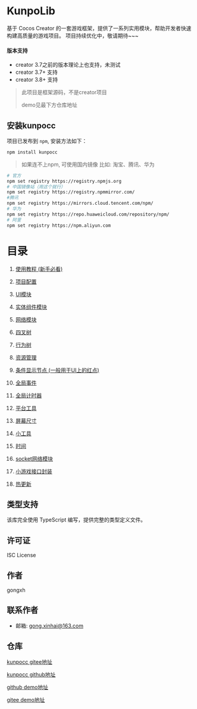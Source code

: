 # KunpoLib
基于 Cocos Creator 的一套游戏框架，提供了一系列实用模块，帮助开发者快速构建高质量的游戏项目。
项目持续优化中，敬请期待~~~


#### 版本支持
- creator 3.7之前的版本理论上也支持，未测试
- creator 3.7+ 支持
- creator 3.8+ 支持

>  此项目是框架源码，不是creator项目
>
> demo见最下方仓库地址

## 安装kunpocc

项目已发布到 `npm`, 安装方法如下：

```bash
npm install kunpocc
```

> 如果连不上npm, 可使用国内镜像 比如: 淘宝、腾讯、华为

```bash
# 官方
npm set registry https://registry.npmjs.org
# 中国镜像站（用这个就行）
npm set registry https://registry.npmmirror.com/
#腾讯
npm set registry https://mirrors.cloud.tencent.com/npm/
# 华为
npm set registry https://repo.huaweicloud.com/repository/npm/
# 阿里
npm set registry https://npm.aliyun.com
```

# 目录
1. [使用教程 (新手必看)](./docs/Noviciate.md)

2. [项目配置](./docs/Basic.md)
3. [UI模块](./docs/UI.md)
4. [实体组件模块](./docs/EC.md) 
5. [网络模块](./docs/HTTP.md)
6. [四叉树](./docs/QuadTree.md)
7. [行为树](./docs/BehaviorTree.md)
8. [资源管理](./docs/Asset.md)
9. [条件显示节点 (一般用于UI上的红点)](./docs/Condition.md)
10. [全局事件](./docs/Event.md)
11. [全局计时器](./docs/Timer.md)
12. [平台工具](./docs/Platform.md)
13. [屏幕尺寸](./docs/Screen.md)
14. [小工具](./docs/Tools.md)
15. [时间](./docs/Time.md)
16. [socket网络模块](./docs/Socket.md)
17. [小游戏接口封装](./docs/MiniGame.md)
18. [热更新](./docs/HotUpdate.md)
## 类型支持

该库完全使用 TypeScript 编写，提供完整的类型定义文件。

## 许可证

ISC License

## 作者

gongxh

## 联系作者

*  邮箱: gong.xinhai@163.com

## 仓库
[kunpocc gitee地址](https://gitee.com/gongxinhai/kunpolibrary)

[kunpocc github地址](https://github.com/Gongxh0901/kunpolibrary)

[github demo地址](https://github.com/Gongxh0901/KunpoDemo)

[gitee demo地址](https://gitee.com/gongxinhai/kunpo-demo)
